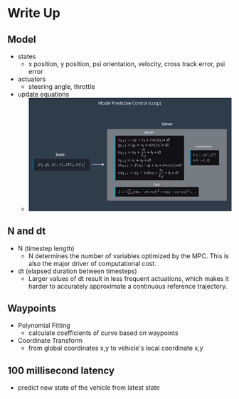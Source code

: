 # Write Up

## Model
- states
    - x position, y position, psi orientation, velocity, cross track error, psi error 
- actuators
    - steering angle, throttle
- update equations
    - ![](./img/equations.png)

## N  and dt 
-  N (timestep length)
    -  N determines the number of variables optimized by the MPC. This is also the major driver of computational cost.
-  dt (elapsed duration between timesteps)
    - Larger values of dt result in less frequent actuations, which makes it harder to accurately approximate a continuous reference trajectory. 

## Waypoints
- Polynomial Fitting
    - calculate coefficients of curve based on waypoints
- Coordinate Transform
    - from global coordinates x,y to vehicle's local coordinate x,y

## 100 millisecond latency
- predict new state of the vehicle from latest state